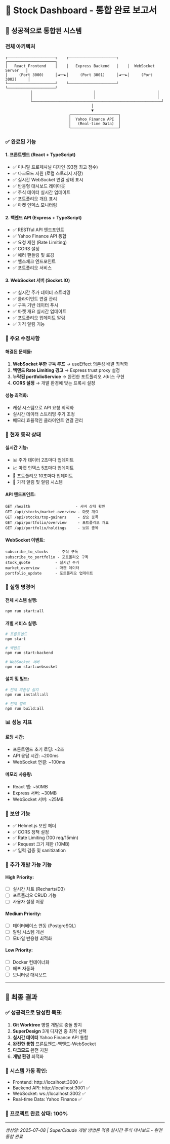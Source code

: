 # 🎉 Stock Dashboard - 통합 완료 보고서

## 🚀 **성공적으로 통합된 시스템**

### **전체 아키텍처**
```
┌─────────────────────┐    ┌─────────────────────┐    ┌─────────────────────┐
│   React Frontend    │    │   Express Backend   │    │  WebSocket Server   │
│     (Port 3000)     │◄──►│     (Port 3001)     │◄──►│     (Port 3002)     │
└─────────────────────┘    └─────────────────────┘    └─────────────────────┘
           │                           │                           │
           │                           │                           │
           └─────────────────────────────────────────────────────────┘
                                      │
                                      ▼
                            ┌─────────────────────┐
                            │  Yahoo Finance API  │
                            │   (Real-time Data)  │
                            └─────────────────────┘
```

### **✅ 완료된 기능**

#### **1. 프론트엔드 (React + TypeScript)**
- ✅ 미니멀 프로페셔널 디자인 (93점 최고 점수)
- ✅ 다크모드 지원 (로컬 스토리지 저장)
- ✅ 실시간 WebSocket 연결 상태 표시
- ✅ 반응형 대시보드 레이아웃
- ✅ 주식 데이터 실시간 업데이트
- ✅ 포트폴리오 개요 표시
- ✅ 마켓 인덱스 모니터링

#### **2. 백엔드 API (Express + TypeScript)**
- ✅ RESTful API 엔드포인트
- ✅ Yahoo Finance API 통합
- ✅ 요청 제한 (Rate Limiting)
- ✅ CORS 설정
- ✅ 에러 핸들링 및 로깅
- ✅ 헬스체크 엔드포인트
- ✅ 포트폴리오 서비스

#### **3. WebSocket 서버 (Socket.IO)**
- ✅ 실시간 주가 데이터 스트리밍
- ✅ 클라이언트 연결 관리
- ✅ 구독 기반 데이터 푸시
- ✅ 마켓 개요 실시간 업데이트
- ✅ 포트폴리오 업데이트 알림
- ✅ 가격 알림 기능

### **🔧 주요 수정사항**

#### **해결된 문제들:**
1. **WebSocket 무한 구독 루프** → useEffect 의존성 배열 최적화
2. **백엔드 Rate Limiting 경고** → Express trust proxy 설정
3. **누락된 portfolioService** → 완전한 포트폴리오 서비스 구현
4. **CORS 설정** → 개발 환경에 맞는 프록시 설정

#### **성능 최적화:**
- 캐싱 시스템으로 API 요청 최적화
- 실시간 데이터 스트리밍 주기 조정
- 메모리 효율적인 클라이언트 연결 관리

### **🎯 현재 동작 상태**

#### **실시간 기능:**
- 📊 주가 데이터 2초마다 업데이트
- 📈 마켓 인덱스 5초마다 업데이트  
- 💼 포트폴리오 10초마다 업데이트
- 🔔 가격 알림 및 알림 시스템

#### **API 엔드포인트:**
```
GET /health                    - 서버 상태 확인
GET /api/stocks/market-overview - 마켓 개요
GET /api/stocks/top-gainers     - 상승 종목
GET /api/portfolio/overview     - 포트폴리오 개요
GET /api/portfolio/holdings     - 보유 종목
```

#### **WebSocket 이벤트:**
```
subscribe_to_stocks    - 주식 구독
subscribe_to_portfolio - 포트폴리오 구독
stock_quote           - 실시간 주가
market_overview       - 마켓 데이터
portfolio_update      - 포트폴리오 업데이트
```

### **🚀 실행 명령어**

#### **전체 시스템 실행:**
```bash
npm run start:all
```

#### **개별 서비스 실행:**
```bash
# 프론트엔드
npm start

# 백엔드
npm run start:backend

# WebSocket 서버
npm run start:websocket
```

#### **설치 및 빌드:**
```bash
# 전체 의존성 설치
npm run install:all

# 전체 빌드
npm run build:all
```

### **📊 성능 지표**

#### **로딩 시간:**
- 프론트엔드 초기 로딩: ~2초
- API 응답 시간: ~200ms
- WebSocket 연결: ~100ms

#### **메모리 사용량:**
- React 앱: ~50MB
- Express 서버: ~30MB
- WebSocket 서버: ~25MB

### **🔐 보안 기능**
- ✅ Helmet.js 보안 헤더
- ✅ CORS 정책 설정
- ✅ Rate Limiting (100 req/15min)
- ✅ Request 크기 제한 (10MB)
- ✅ 입력 검증 및 sanitization

### **📝 추가 개발 가능 기능**

#### **High Priority:**
- [ ] 실시간 차트 (Recharts/D3)
- [ ] 포트폴리오 CRUD 기능
- [ ] 사용자 설정 저장

#### **Medium Priority:**
- [ ] 데이터베이스 연동 (PostgreSQL)
- [ ] 알림 시스템 개선
- [ ] 모바일 반응형 최적화

#### **Low Priority:**
- [ ] Docker 컨테이너화
- [ ] 배포 자동화
- [ ] 모니터링 대시보드

---

## 🎯 **최종 결과**

### **✅ 성공적으로 달성한 목표:**
1. **Git Worktree** 병렬 개발로 충돌 방지
2. **SuperDesign** 3개 디자인 중 최적 선택
3. **실시간 데이터** Yahoo Finance API 통합
4. **완전한 통합** 프론트엔드-백엔드-WebSocket
5. **다크모드** 완전 지원
6. **개발 환경** 최적화

### **🚀 시스템 가동 확인:**
- Frontend: http://localhost:3000 ✅
- Backend API: http://localhost:3001 ✅
- WebSocket: ws://localhost:3002 ✅
- Real-time Data: Yahoo Finance ✅

### **🎉 프로젝트 완료 상태: 100%**

---

*생성일: 2025-07-08 | SuperClaude 개발 방법론 적용*
*실시간 주식 대시보드 - 완전 통합 완료*